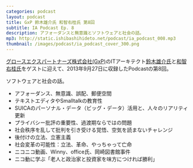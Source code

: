 ```yaml
---
categories: podcast
layout: podcast
title: GxP 鈴木雄介氏 和智右桂氏 第8回
subtitle: IA Podcast Ep. 8
description: アフォーダンスと無意識とソフトウェアと社会の話。
mp3: http://static.ishibashihideto.net/podcast/ia_podcast_008.mp3
thumbnail: /images/podcast/ia_podcast_cover_300.png
---
```


[グロースエクスパートナーズ株式会社(GxP)](http://www.gxp.co.jp/)のITアーキテクト[鈴木雄介氏](https://twitter.com/yusuke_arclamp)と[和智右桂氏](https://twitter.com/digitalsoul0124)をゲストに迎えて、2013年9月27日に収録したPodcastの第8回。

ソフトウェアと社会の話。

- アフォーダンス、無意識、誤配、郵便空間
- テキストエディタやSmalltalkの教育性
- SUICAのパーソナル・データ（ビッグ・データ）活用と、人々のリアリティ更新
- プライバシー批評の重要性、過渡期ならではの問題
- 社会秩序を乱して批判を引き受ける覚悟、空気を読まないチャレンジ
- 後付けの立法、立憲主義
- 社会変革の可能性：立法、革命、やっちゃって亡命
- ニコニコ動画、Winny、office氏、岡崎図書館事件
- ニコ動に学ぶ「老人と政治家と投資家を味方につければ勝利」

